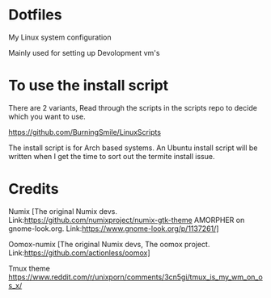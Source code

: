 # Dotfiles
My Linux system configuration

Mainly used for setting up Devolopment vm's

# To use the install script

There are 2 variants, Read through the scripts in the scripts repo to decide which you want to use.

https://github.com/BurningSmile/LinuxScripts

The install script is for Arch based systems. An Ubuntu install script will be written when I get the time to sort out the termite install issue.

# Credits

Numix [The original Numix devs. Link:https://github.com/numixproject/numix-gtk-theme AMORPHER on gnome-look.org. Link:https://www.gnome-look.org/p/1137261/]

Oomox-numix [The original Numix devs, The oomox project. Link:https://github.com/actionless/oomox]

Tmux theme
https://www.reddit.com/r/unixporn/comments/3cn5gi/tmux_is_my_wm_on_os_x/
